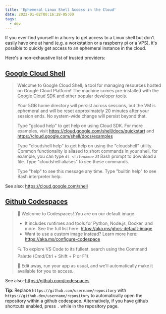 ```yaml
---
title: 'Ephemeral Linux Shell Access in the Cloud'
date: 2022-01-02T00:16:28-05:00
tags:
  - dev
---
```


If you ever find yourself in a hurry to get access to a Linux shell but don't
easily have one at hand (e.g. a workstation or a raspberry pi or a VPS), it's
possible to quickly get access to an ephemeral instance in the cloud.

Here's a non-exhaustive list of trusted providers:

## [Google Cloud Shell][google]

> Welcome to Google Cloud Shell, a tool for managing resources hosted on Google
> Cloud Platform! The machine comes pre-installed with the Google Cloud SDK and
> other popular developer tools.
>
> Your 5GB home directory will persist across sessions, but the VM is ephemeral
> and will be reset approximately 20 minutes after your session ends. No
> system-wide change will persist beyond that.
>
> Type "gcloud help" to get help on using Cloud SDK. For more examples, visit
> https://cloud.google.com/shell/docs/quickstart and
> https://cloud.google.com/shell/docs/examples
>
> Type "cloudshell help" to get help on using the "cloudshell" utility.  Common
> functionality is aliased to short commands in your shell, for example, you
> can type `dl <filename>` at Bash prompt to download a file. Type "cloudshell
> aliases" to see these commands.
>
> Type "help" to see this message any time. Type "builtin help" to see Bash
> interpreter help.

See also: https://cloud.google.com/shell

## [Github Codespaces][github]

> 👋 Welcome to Codespaces! You are on our default image.
>
> - It includes runtimes and tools for Python, Node.js, Docker, and more.
>   See the full list here: https://aka.ms/ghcs-default-image
> - Want to use a custom image instead? Learn more here:
>   https://aka.ms/configure-codespace
>
> 🔍 To explore VS Code to its fullest, search using the Command Palette
> (Cmd/Ctrl + Shift + P or F1).
>
> 📝 Edit away, run your app as usual, and we'll automatically make it
> available for you to access.

See also: https://github.com/codespaces

**Tip**: Replace `https://github.com/username/repository` with
`https://github.dev/username/repository` to automatically open the
repository within a github codespace. Alternatively, if you have
github shortcuts enabled, press `.` while in the repository page.

[github]: http://github.dev/
[google]: https://shell.cloud.google.com/?pli=1&show=ide&environment_deployment=ide
